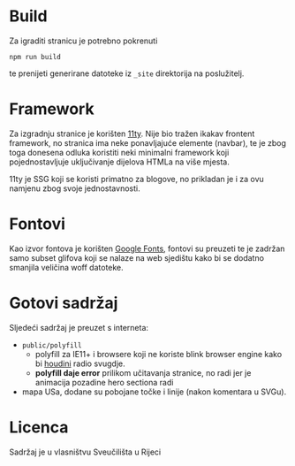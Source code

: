 # Build

Za igraditi stranicu je potrebno pokrenuti

```
npm run build
```

te prenijeti generirane datoteke iz `_site` direktorija na poslužitelj.

# Framework

Za izgradnju stranice je korišten [11ty](https://www.11ty.dev/). Nije bio tražen
ikakav frontent framework, no stranica ima neke ponavljajuće elemente (navbar),
te je zbog toga donesena odluka koristiti neki minimalni framework koji
pojednostavljuje uključivanje dijelova HTMLa na više mjesta.

11ty je SSG koji se koristi primatno za blogove, no prikladan je i za ovu
namjenu zbog svoje jednostavnosti.

# Fontovi

Kao izvor fontova je korišten [Google Fonts](fonts.google.com), fontovi su
preuzeti te je zadržan samo subset glifova koji se nalaze na web sjedištu kako
bi se dodatno smanjila veličina woff datoteke.

# Gotovi sadržaj

Sljedeći sadržaj je preuzet s interneta:

- `public/polyfill`
  - polyfill za IE11+ i browsere koji ne koriste blink browser engine kako bi [houdini](https://github.com/WICG/css-parser-api) radio svugdje.
  - **polyfill daje error** prilikom učitavanja stranice, no radi jer je animacija pozadine hero sectiona radi
- mapa USa, dodane su pobojane točke i linije (nakon komentara u SVGu).

# Licenca

Sadržaj je u vlasništvu Sveučilišta u Rijeci